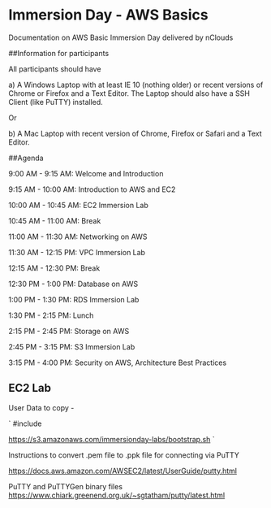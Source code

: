 # Immersion Day  - AWS Basics

Documentation on AWS Basic Immersion Day delivered by nClouds


##Information for participants

All participants should have 

a) A Windows Laptop with at least IE 10 (nothing older) or recent versions of Chrome or Firefox and a Text Editor. The Laptop should also have a SSH Client (like PuTTY) installed.

Or

b) A Mac Laptop with recent version of Chrome, Firefox or Safari and a Text Editor.


##Agenda

9:00 AM - 9:15 AM: Welcome and Introduction

9:15 AM - 10:00 AM: Introduction to AWS and EC2

10:00 AM - 10:45 AM: EC2 Immersion Lab

10:45 AM - 11:00 AM: Break


11:00 AM - 11:30 AM: Networking on AWS

11:30 AM - 12:15 PM: VPC Immersion Lab

12:15 AM - 12:30 PM: Break


12:30 PM - 1:00 PM: Database on AWS

1:00 PM - 1:30 PM: RDS Immersion Lab


1:30 PM - 2:15 PM: Lunch


2:15 PM - 2:45 PM: Storage on AWS

2:45 PM - 3:15 PM: S3 Immersion Lab

3:15 PM - 4:00 PM: Security on AWS, Architecture Best Practices





## EC2 Lab

User Data to copy -

`
#include


https://s3.amazonaws.com/immersionday-labs/bootstrap.sh
`

Instructions to convert .pem file to .ppk file for connecting via PuTTY

https://docs.aws.amazon.com/AWSEC2/latest/UserGuide/putty.html

PuTTY and PuTTYGen binary files 
https://www.chiark.greenend.org.uk/~sgtatham/putty/latest.html


